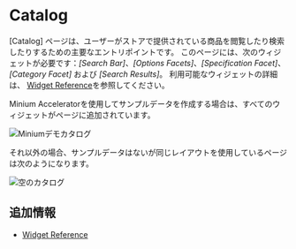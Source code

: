 # Catalog

[Catalog] ページは、ユーザーがストアで提供されている商品を閲覧したり検索したりするための主要なエントリポイントです。 このページには、次のウィジェットが必要です：*[Search Bar]*、*[Options Facets]*、*[Specification Facet]*、*[Category Facet]* および *[Search Results]*。 利用可能なウィジェットの詳細は、 [Widget Reference](../widget-reference.md)を参照してください。

Minium Acceleratorを使用してサンプルデータを作成する場合は、すべてのウィジェットがページに追加されています。

![Miniumデモカタログ](./catalog/images/01.png)

それ以外の場合、サンプルデータはないが同じレイアウトを使用しているページは次のようになります。

![空のカタログ](./catalog/images/02.png)

## 追加情報

  - [Widget Reference](../widget-reference.md)
